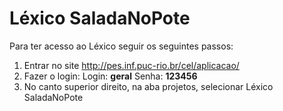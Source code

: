 # Léxico SaladaNoPote

Para ter acesso ao Léxico seguir os seguintes passos:

1.   Entrar no site http://pes.inf.puc-rio.br/cel/aplicacao/
2.   Fazer o login: Login: **geral** Senha: **123456**
3.   No canto superior direito, na aba projetos, selecionar Léxico SaladaNoPote
